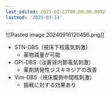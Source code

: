 ```yaml
---
last_edited: 2025-02-27T00:00:00.000Z
lastmod: '2025-03-14'
---
```





![[Pasted image 20240916120456.png]]

- STN-DBS（視床下核電気刺激）
	- 薬物減量が可能
- GPi-DBS（淡蒼球内節電気刺激）
	- 薬剤誘発性ジスキネジアの改善
- Vim-DBS（視床腹側中間核刺激）
	- 振戦に対する効果あり
